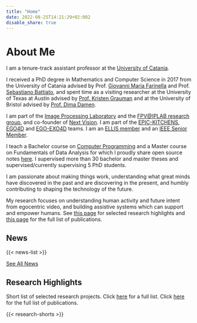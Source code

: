 ```yaml
---
title: "Home"
date: 2022-08-25T14:21:29+02:002
disable_share: true
---
```

<!-- <table class="twitter-sidebar">
<tr>
<td> -->
<h1>About Me</h1>

<p>I am a tenure-track assistant professor at the <a target="_blank" href="https://www.unict.it/">University of Catania</a>.</p> 
<p>I received a PhD degree in Mathematics and Computer Science in 2017 from the University of Catania advised by Prof. <a target="_blank" href="https://www.dmi.unict.it/farinella/">Giovanni Maria Farinella</a> and Prof. <a target="_blank" href="https://www.dmi.unict.it/~battiato/">Sebastiano Battiato</a>, and spent time as a visiting researcher at the University of Texas at Austin advised by <a target="_blank" href="https://www.cs.utexas.edu/~grauman/">Prof. Kristen Grauman</a> and at the University of Bristol advised by <a target="_blank" href="https://dimadamen.github.io/">Prof. Dima Damen</a>.</p>

<p>I am part of the <a target="_blank" href="http://iplab.dmi.unict.it">Image Processing Laboratory</a> and the <a target="_blank" href="http://iplab.dmi.unict.it/fpv/">FPV@IPLAB research group</a>, and co-founder of <a href="https://www.nextvisionlab.it">Next Vision</a>.
I am part of the <a target="_blank" href="https://epic-kitchens.github.io/">EPIC-KITCHENS</a>, <a href="https://ego4d-data.org/" target="_blank">EGO4D</a> and <a href="https://ego-exo4d-data.org/" target="_blank">EGO-EXO4D</a> teams. I am an <a href="https://ellis.eu">ELLIS member</a> and an <a href="https://www.ieee.org">IEEE Senior Member</a>.</p>

<p>I teach a Bachelor course on <a href="/teaching/prog1/"> Computer Programming</a> and a Master course on Fundamentals of Data Analysis for which I proudly share open source notes <a href="https://antoninofurnari.github.io/fadlecturenotes/">here</a>. I supervised more than 30 bachelor and master theses and supervised/currently supervising 5 PhD students.</p>

<p>I am passionate about making things work, understanding what great minds have discovered in the past and are discovering in the present, and humbly contributing to shaping the technology of the future.</p>

<p>My research focuses on understanding human activity and future intent from egocentric video, and building assistive systems which can support and empower humans. See <a href="/research">this page</a> for selected research highlights and <a href="/publications">this page</a> for the full list of publications.</p>


## News 
{{< news-list >}}

<p><a href="/news/">See All News</a></p>

## Research Highlights
Short list of selected research projects. Click [here](/research/) for a full list. Click [here](/publications/) for the full list of publications.

<div class="research">
{{< research-shorts >}}
</div>

